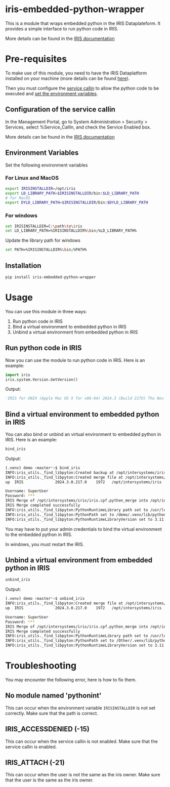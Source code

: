 # iris-embedded-python-wrapper

This is a module that wraps embedded python in the IRIS Dataplateform. It provides a simple interface to run python code in IRIS.

More details can be found in the [IRIS documentation](https://docs.intersystems.com/iris20243/csp/docbook/DocBook.UI.Page.cls?KEY=AFL_epython)

# Pre-requisites

To make use of this module, you need to have the IRIS Dataplatform installed on your machine (more details can be found [here](https://docs.intersystems.com/iris20243/csp/docbook/DocBook.UI.Page.cls?KEY=PAGE_deployment_install)).

Then you must configure the [service callin](#configuration-of-the-service-callin) to allow the python code to be executed and [set the environment variables](#environment-variables).

## Configuration of the service callin

In the Management Portal, go to System Administration > Security > Services, select %Service_CallIn, and check the Service Enabled box.

More details can be found in the [IRIS documentation](https://docs.intersystems.com/iris20243/csp/docbook/DocBook.UI.Page.cls?KEY=GEPYTHON_prereqs)

## Environment Variables

Set the following environment variables

### For Linux and MacOS

```bash
export IRISINSTALLDIR=/opt/iris
export LD_LIBRARY_PATH=$IRISINSTALLDIR/bin:$LD_LIBRARY_PATH
# for MacOS
export DYLD_LIBRARY_PATH=$IRISINSTALLDIR/bin:$DYLD_LIBRARY_PATH
```

### For windows
    
```bash
set IRISINSTALLDIR=C:\path\to\iris
set LD_LIBRARY_PATH=%IRISINSTALLDIR%\bin;%LD_LIBRARY_PATH%
```

Update the library path for windows

```bash
set PATH=%IRISINSTALLDIR%\bin;%PATH%
```

## Installation  

```bash
pip install iris-embedded-python-wrapper
```

# Usage

You can use this module in three ways:

1. Run python code in IRIS
2. Bind a virtual environment to embedded python in IRIS
3. Unbind a virtual environment from embedded python in IRIS

## Run python code in IRIS

Now you can use the module to run python code in IRIS. Here is an example:

```python
import iris
iris.system.Version.GetVersion()
```

Output:

```python
'IRIS for UNIX (Apple Mac OS X for x86-64) 2024.3 (Build 217U) Thu Nov 14 2024 17:29:23 EST'
```

## Bind a virtual environment to embedded python in IRIS

You can also bind or unbind an virtual environment to embedded python in IRIS. Here is an example:

```bash
bind_iris
```

Output:

```bash
(.venv) demo ‹master*›$ bind_iris
INFO:iris_utils._find_libpyton:Created backup at /opt/intersystems/iris/iris.cpf.fa76423a7b924eb085911690c8266129
INFO:iris_utils._find_libpyton:Created merge file at /opt/intersystems/iris/iris.cpf.python_merge
up  IRIS              2024.3.0.217.0    1972   /opt/intersystems/iris

Username: SuperUser
Password: ***
IRIS Merge of /opt/intersystems/iris/iris.cpf.python_merge into /opt/intersystems/iris/iris.cpf
IRIS Merge completed successfully
INFO:iris_utils._find_libpyton:PythonRuntimeLibrary path set to /usr/local/Cellar/python@3.11/3.11.10/Frameworks/Python.framework/Versions/3.11/Python
INFO:iris_utils._find_libpyton:PythonPath set to /demo/.venv/lib/python3.11/site-packages
INFO:iris_utils._find_libpyton:PythonRuntimeLibraryVersion set to 3.11
```

You may have to put your admin credentials to bind the virtual environment to the embedded python in IRIS.

In windows, you must restart the IRIS.

## Unbind a virtual environment from embedded python in IRIS

```bash
unbind_iris
```

Output:

```bash
(.venv) demo ‹master*›$ unbind_iris
INFO:iris_utils._find_libpyton:Created merge file at /opt/intersystems/iris/iris.cpf.python_merge
up  IRIS              2024.3.0.217.0    1972   /opt/intersystems/iris

Username: SuperUser
Password: ***
IRIS Merge of /opt/intersystems/iris/iris.cpf.python_merge into /opt/intersystems/iris/iris.cpf
IRIS Merge completed successfully
INFO:iris_utils._find_libpyton:PythonRuntimeLibrary path set to /usr/local/Cellar/python@3.11/3.11.10/Frameworks/Python.framework/Versions/3.11/Python
INFO:iris_utils._find_libpyton:PythonPath set to /Other/.venv/lib/python3.11/site-packages
INFO:iris_utils._find_libpyton:PythonRuntimeLibraryVersion set to 3.11
```

# Troubleshooting

You may encounter the following error, here is how to fix them.

## No module named 'pythonint'

This can occur when the environment variable `IRISINSTALLDIR` is not set correctly. Make sure that the path is correct.

## IRIS_ACCESSDENIED (-15)

This can occur when the service callin is not enabled. Make sure that the service callin is enabled.

## IRIS_ATTACH (-21)

This can occur when the user is not the same as the iris owner. Make sure that the user is the same as the iris owner.